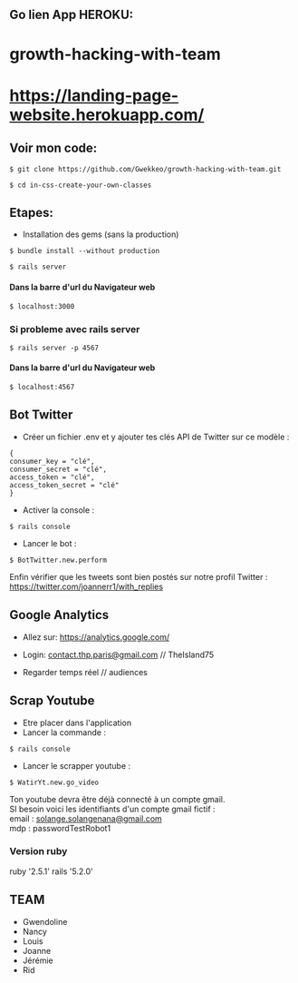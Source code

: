 ## Go lien App HEROKU:
# growth-hacking-with-team
# https://landing-page-website.herokuapp.com/

## Voir mon code:
```
$ git clone https://github.com/Gwekkeo/growth-hacking-with-team.git
```
```
$ cd in-css-create-your-own-classes
```

## Etapes:
* Installation des gems (sans la production)

```
$ bundle install --without production
```
```
$ rails server
```

#### Dans la barre d'url du Navigateur web
```
$ localhost:3000
```

### Si probleme avec rails server
```
$ rails server -p 4567
```
#### Dans la barre d'url du Navigateur web
```
$ localhost:4567
```
## Bot Twitter 

- Créer un fichier .env et y ajouter tes clés API de Twitter sur ce modèle :
```
{
consumer_key = "clé",
consumer_secret = "clé",
access_token = "clé",
access_token_secret = "clé"
}
```

- Activer la console :
```
$ rails console
```

- Lancer le bot :
```
$ BotTwitter.new.perform
```
Enfin vérifier que les tweets sont bien postés sur notre profil Twitter :
https://twitter.com/joannerr1/with_replies

## Google Analytics

- Allez sur:
https://analytics.google.com/

- Login:
contact.thp.paris@gmail.com
 // TheIsland75

- Regarder temps réel // audiences


## Scrap Youtube
- Etre placer dans l'application
- Lancer la commande : 
```
$ rails console
```
- Lancer le scrapper youtube :
```
$ WatirYt.new.go_video
```
Ton youtube devra être déjà connecté à un compte gmail.   
SI besoin voici les identifiants d'un compte gmail fictif :   
email : solange.solangenana@gmail.com   
mdp : passwordTestRobot1

### Version ruby
ruby '2.5.1'
rails '5.2.0'

## TEAM
* Gwendoline
* Nancy
* Louis
* Joanne
* Jérémie
* Rid
